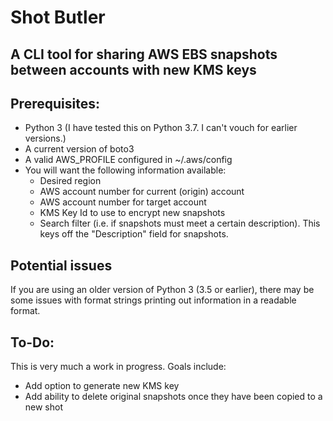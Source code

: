 # Shot Butler
A CLI tool for sharing AWS EBS snapshots between accounts with new KMS keys
---

## Prerequisites:
- Python 3 (I have tested this on Python 3.7. I can't vouch for earlier versions.)
- A current version of boto3
- A valid AWS_PROFILE configured in ~/.aws/config
- You will want the following information available:
    - Desired region
    - AWS account number for current (origin) account
    - AWS account number for target account
    - KMS Key Id to use to encrypt new snapshots
    - Search filter (i.e. if snapshots must meet a certain description). This keys off the "Description" field for snapshots.

## Potential issues
If you are using an older version of Python 3 (3.5 or earlier), there may be some issues with format strings printing out information in a readable format.

## To-Do:
This is very much a work in progress. Goals include:
- Add option to generate new KMS key
- Add ability to delete original snapshots once they have been copied to a new shot
